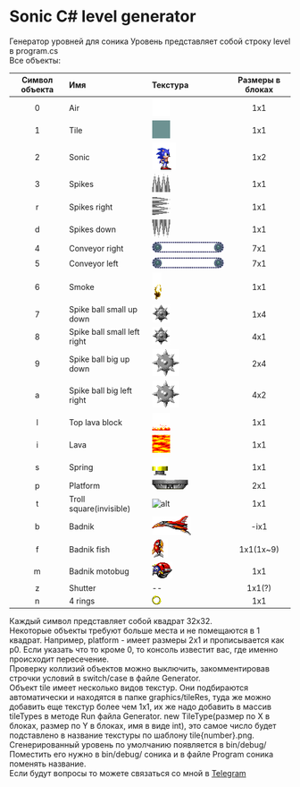 # Sonic C# level generator
Генератор уровней для соника
Уровень представляет собой строку level в program.cs  
Все объекты:  
  
| Символ объекта| Имя                           | Текстура      | Размеры в блоках  |  
|:-------------:|:-----------------             |:--------      |:-----------------:|  
| 0             | Air                           |![alt][logo1]  |1x1                |  
| 1             | Tile                          |![alt][logo2]  |1x1                |  
| 2             | Sonic                         |![alt][logo3]  |1x2                |  
| 3             | Spikes                        |![alt][logo4]  |1x1                |  
| r             | Spikes right                  |![alt][logo5]  |1x1                |  
| d             | Spikes down                   |![alt][logo6]  |1x1                |  
| 4             | Conveyor right                |![alt][logo7]  |7x1                |  
| 5             | Conveyor left                 |![alt][logo8]  |7x1                |  
| 6             | Smoke                         |![alt][logo9]  |1x1                |  
| 7             | Spike ball small up down      |![alt][logo10] |1x4                |  
| 8             | Spike ball small left right   |![alt][logo11] |4x1                |  
| 9             | Spike ball big up down        |![alt][logo12] |2x4                |  
| a             | Spike ball big left right     |![alt][logo13] |4x2                |  
| l             | Top lava block                |![alt][logo14] |1x1                |  
| i             | Lava                          |![alt][logo15] |1x1                |  
| s             | Spring                        |![alt][logo16] |1x1                |  
| p             | Platform                      |![alt][logo17] |2x1                |  
| t             | Troll square(invisible)       |![alt][logo18] |1x1                |  
| b             | Badnik                        |![alt][logo19] |-ix1               |  
| f             | Badnik fish                   |![alt][logo20] |1x1(1x~9)          |  
| m             | Badnik motobug                |![alt][logo21] |1x1                |  
| z             | Shutter                       |--             |1x1(?)             |  
| n             | 4 rings                       |![alt][logo22] |1x1                |  
  
[logo1]: https://github.com/Plugway/Sonic-C-game/blob/master/sonic-c-sharp/graphics/tileRes/tile0.png "Air"  
[logo2]: https://github.com/Plugway/Sonic-C-game/blob/master/sonic-c-sharp/graphics/tileRes/tile2.png "Tile"  
[logo3]: https://github.com/Plugway/Sonic-C-game/blob/master/sonic-c-sharp/graphics/sonicStanding.png "Sonic"  
[logo4]: https://github.com/Plugway/Sonic-C-game/blob/master/sonic-c-sharp/graphics/spikesUp.png "Spikes"  
[logo5]: https://github.com/Plugway/Sonic-C-game/blob/master/sonic-c-sharp/graphics/spikesRight.png "Spikes"  
[logo6]: https://github.com/Plugway/Sonic-C-game/blob/master/sonic-c-sharp/graphics/spikesDown.png "Spikes"  
[logo7]: https://github.com/Plugway/Sonic-C-game/blob/master/sonic-c-sharp/graphics/conveyorBelt1.png "Conveyor"  
[logo8]: https://github.com/Plugway/Sonic-C-game/blob/master/sonic-c-sharp/graphics/conveyorBelt1.png "Conveyor"  
[logo9]: https://github.com/Plugway/Sonic-C-game/blob/master/sonic-c-sharp/graphics/bgSmoke4.png "Smoke"  
[logo10]: https://github.com/Plugway/Sonic-C-game/blob/master/sonic-c-sharp/graphics/spikeBallSmall.png "Spike ball"  
[logo11]: https://github.com/Plugway/Sonic-C-game/blob/master/sonic-c-sharp/graphics/spikeBallSmall.png "Spike ball"  
[logo12]: https://github.com/Plugway/Sonic-C-game/blob/master/sonic-c-sharp/graphics/spikeBallBig.png "Spike ball"  
[logo13]: https://github.com/Plugway/Sonic-C-game/blob/master/sonic-c-sharp/graphics/spikeBallBig.png "Spike ball"  
[logo14]: https://github.com/Plugway/Sonic-C-game/blob/master/sonic-c-sharp/graphics/lavaTop2.png "Lava"  
[logo15]: https://github.com/Plugway/Sonic-C-game/blob/master/sonic-c-sharp/graphics/lava2.png "Lava"  
[logo16]: https://github.com/Plugway/Sonic-C-game/blob/master/sonic-c-sharp/graphics/yellowSpring1.png "Spring"  
[logo17]: https://github.com/Plugway/Sonic-C-game/blob/master/sonic-c-sharp/graphics/platform.png "Platform"  
[logo18]: https://ugc-gaming.net/styles/default/xenforo/custom.smiles/nicesoftlock.png "Kek"  
[logo19]: https://github.com/Plugway/Sonic-C-game/blob/master/sonic-c-sharp/graphics/badnikSimple.png "Badnik"  
[logo20]: https://github.com/Plugway/Sonic-C-game/blob/master/sonic-c-sharp/graphics/badnikFish1.png "Badnik fish"  
[logo21]: https://github.com/Plugway/Sonic-C-game/blob/master/sonic-c-sharp/graphics/badnikMotobug2.png "Badnik motobug"  
[logo22]: https://github.com/Plugway/Sonic-C-game/blob/master/sonic-c-sharp/graphics/ringRotating1.png "Ring"  
  
Каждый символ представляет собой квадрат 32х32.  
Некоторые объекты требуют больше места и не помещаются в 1 квадрат. Например, platform - имеет размеры 2х1 и прописывается как p0. Если указать что то кроме 0, то консоль известит вас, где именно происходит пересечение.  
Проверку коллизий объектов можно выключить, закомментировав строчки условий в switch/case в файле Generator.  
Объект tile имеет несколько видов текстур. Они подбираются автоматически и находятся в папке graphics/tileRes, туда же можно добавить еще текстур более чем 1х1, их же надо добавить в массив tileTypes в методе Run файла Generator. new TileType(размер по Х в блоках, размер по Y в блоках, имя в виде int), это самое число будет подставлено в название текстуры по шаблону tile{number}.png.  
Сгенерированный уровень по умолчанию появляется в bin/debug/  
Поместить его нужно в bin/debug/ соника и в файле Program соника поменять название.  
Если будут вопросы то можете связаться со мной в [Telegram](https://t.me/Plugway "Plugway")  
